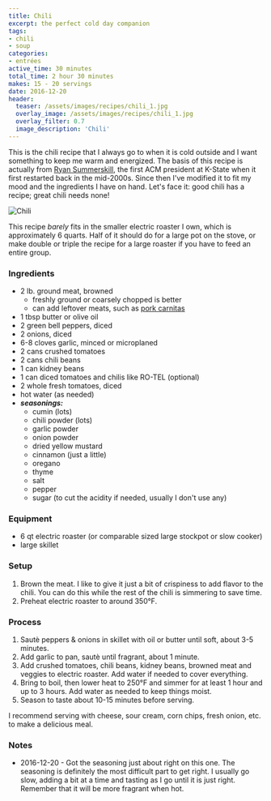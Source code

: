 ```yaml
---
title: Chili
excerpt: the perfect cold day companion
tags:
- chili
- soup
categories:
- entrées
active_time: 30 minutes
total_time: 2 hour 30 minutes
makes: 15 - 20 servings
date: 2016-12-20
header:
  teaser: /assets/images/recipes/chili_1.jpg
  overlay_image: /assets/images/recipes/chili_1.jpg
  overlay_filter: 0.7
  image_description: 'Chili'
---
```


This is the chili recipe that I always go to when it is cold outside and I want something to keep me warm and energized. The basis of this recipe is actually from [Ryan Summerskill](https://www.linkedin.com/in/rsummerskill), the first ACM president at K-State when it first restarted back in the mid-2000s. Since then I've modified it to fit my mood and the ingredients I have on hand. Let's face it: good chili has a recipe; great chili needs none!

![Chili](/assets/images/recipes/chili_1.jpg)

This recipe _barely_ fits in the smaller electric roaster I own, which is approximately 6 quarts. Half of it should do for a large pot on the stove, or make double or triple the recipe for a large roaster if you have to feed an entire group.

### Ingredients
+ 2 lb. ground meat, browned
  + freshly ground or coarsely chopped is better
  + can add leftover meats, such as [pork carnitas](/recipes/pork-carnitas)
+ 1 tbsp butter or olive oil
+ 2 green bell peppers, diced
+ 2 onions, diced
+ 6-8 cloves garlic, minced or microplaned
+ 2 cans crushed tomatoes
+ 2 cans chili beans
+ 1 can kidney beans
+ 1 can diced tomatoes and chilis like RO-TEL (optional)
+ 2 whole fresh tomatoes, diced
+ hot water (as needed)
+ ***seasonings:***
  + cumin (lots)
  + chili powder (lots)
  + garlic powder
  + onion powder
  + dried yellow mustard
  + cinnamon (just a little)
  + oregano
  + thyme
  + salt
  + pepper
  + sugar (to cut the acidity if needed, usually I don't use any)

### Equipment
+ 6 qt electric roaster (or comparable sized large stockpot or slow cooker)
+ large skillet

### Setup
1. Brown the meat. I like to give it just a bit of crispiness to add flavor to the chili. You can do this while the rest of the chili is simmering to save time.
2. Preheat electric roaster to around 350&deg;F.

### Process
1. Saut&egrave; peppers & onions in skillet with oil or butter until soft, about 3-5 minutes.
2. Add garlic to pan, saut&egrave; until fragrant, about 1 minute.
3. Add crushed tomatoes, chili beans, kidney beans, browned meat and veggies to electric roaster. Add water if needed to cover everything.
4. Bring to boil, then lower heat to 250&deg;F and simmer for at least 1 hour and up to 3 hours. Add water as needed to keep things moist.
5. Season to taste about 10-15 minutes before serving.

I recommend serving with cheese, sour cream, corn chips, fresh onion, etc. to make a delicious meal.

### Notes
* 2016-12-20 - Got the seasoning just about right on this one. The seasoning is definitely the most difficult part to get right. I usually go slow, adding a bit at a time and tasting as I go until it is just right. Remember that it will be more fragrant when hot.
